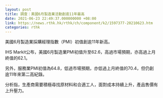 ```yaml
---
layout: post
title: 調查：美國6月製造業活動創逾11年最高
date: 2021-06-23 22:49:37.000000000 +08:00
link: https://news.rthk.hk/rthk/ch/component/k2/1597377-20210623.htm
categories: rthk
---
```


美國6月製造業採購經理指數（PMI）初值創逾11年新高。

IHS Markit公布，美國6月製造業PMI初值升至62.6，高過市場預期，亦高過上月終值的62.1。

另外，服務業PMI初值為64.8，低過市場預期，亦低過上月終值的70.4，但仍創逾11年來第二高紀錄。

分析指，生產商需要積極尋找原材料和合適工人，面對成本持續上升，產品售價有上升壓力。
